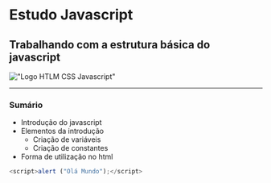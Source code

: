 # Estudo Javascript

## Trabalhando com a estrutura básica do javascript

!["Logo HTLM CSS Javascript"](https://phantomlandscapes.files.wordpress.com/2021/04/html-css-javascript.jpg)

---

### Sumário

- Introdução do javascript
- Elementos da introdução
  - Criação de variáveis
  - Criação de constantes
- Forma de utilização no html

```javascript
<script>alert ("Olá Mundo");</script>
```
